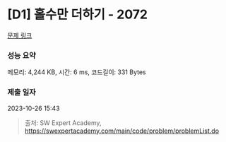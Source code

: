 # [D1] 홀수만 더하기 - 2072 

[문제 링크](https://swexpertacademy.com/main/code/problem/problemDetail.do?contestProbId=AV5QSEhaA5sDFAUq) 

### 성능 요약

메모리: 4,244 KB, 시간: 6 ms, 코드길이: 331 Bytes

### 제출 일자

2023-10-26 15:43



> 출처: SW Expert Academy, https://swexpertacademy.com/main/code/problem/problemList.do